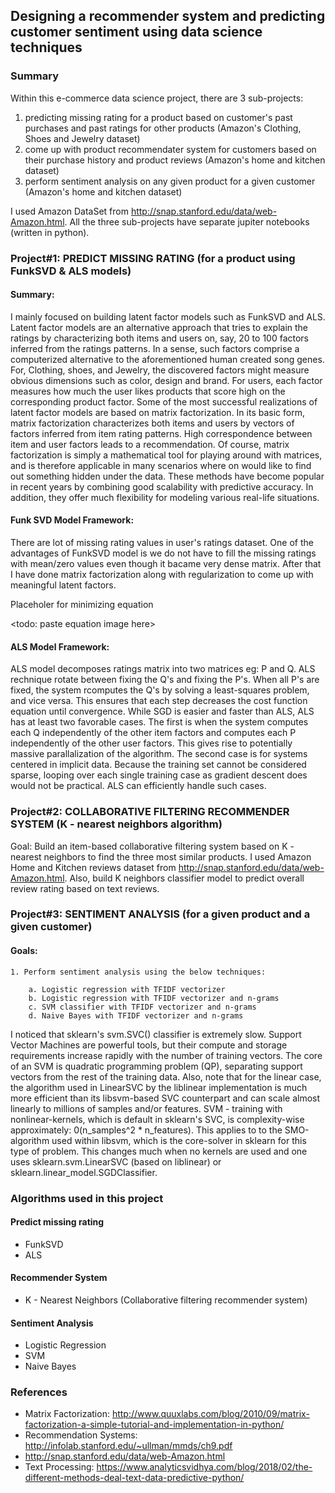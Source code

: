 
## Designing a recommender system and predicting customer sentiment using data science techniques

### Summary

Within this e-commerce data science project, there are 3 sub-projects:
1. predicting missing rating for a product based on customer's past purchases and past ratings for other products (Amazon's Clothing, Shoes and Jewelry dataset)
2. come up with product recommendater system for customers based on their purchase history and product reviews (Amazon's home and kitchen dataset)
3. perform sentiment analysis on any given product for a given customer (Amazon's home and kitchen dataset)

I used Amazon DataSet from http://snap.stanford.edu/data/web-Amazon.html. All the three sub-projects have separate jupiter notebooks (written in python).

### Project#1: PREDICT MISSING RATING (for a product using FunkSVD & ALS models)

#### Summary:

I mainly focused on building latent factor models such as FunkSVD and ALS. Latent factor models are an alternative approach that tries to explain the ratings by characterizing both items and users on, say, 20 to 100 factors inferred from the ratings patterns. In a sense, such factors comprise a computerized alternative to the aforementioned human created song genes. For, Clothing, shoes, and Jewelry, the discovered factors might measure obvious dimensions such as color, design and brand. For users, each factor measures how much the user likes products that score high on the corresponding product factor. Some of the most successful realizations of latent factor models are based on matrix factorization. In its basic form, matrix factorization characterizes both items and users by vectors of factors inferred from item rating patterns. High correspondence between item and user factors leads to a recommendation. Of course, matrix factorization is simply a mathematical tool for playing around with matrices, and is therefore applicable in many scenarios where on would like to find out something hidden under the data. These methods have become popular in recent years by combining good scalability with predictive accuracy. In addition, they offer much flexibility for modeling various real-life situations.

#### Funk SVD Model Framework:

There are lot of missing rating values in user's ratings dataset. One of the advantages of FunkSVD model is we do not have to fill the missing ratings with mean/zero values even though it bacame very dense matrix. After that I have done matrix factorization along with regularization to come up with meaningful latent factors. 

Placeholer for minimizing equation

<todo: paste equation image here>

#### ALS Model Framework:

ALS model decomposes ratings matrix into two matrices eg: P and Q. ALS rechnique rotate between fixing the Q's and fixing the P's. When all P's are fixed, the system rcomputes the Q's by solving a least-squares problem, and vice versa. This ensures that each step decreases the cost function equation until convergence. While SGD is easier and faster than ALS, ALS has at least two favorable cases. The first is when the system computes each Q independently of the other item factors and computes each P independently of the other user factors. This gives rise to potentially massive parallalization of the algorithm. The second case is for systems centered in implicit data. Because the training set cannot be considered sparse, looping over each single training case as gradient descent does would not be practical. ALS can efficiently handle such cases. 

### Project#2: COLLABORATIVE FILTERING RECOMMENDER SYSTEM (K - nearest neighbors algorithm)

Goal: Build an item-based collaborative filtering system based on K - nearest neighbors to find the three most similar products. I used Amazon Home and Kitchen reviews dataset from http://snap.stanford.edu/data/web-Amazon.html. Also, build K neighbors classifier model to predict overall review rating based on text reviews. 

### Project#3: SENTIMENT ANALYSIS (for a given product and a given customer)

#### Goals:

    1. Perform sentiment analysis using the below techniques:

        a. Logistic regression with TFIDF vectorizer
        b. Logistic regression with TFIDF vectorizer and n-grams
        c. SVM classifier with TFIDF vectorizer and n-grams
        d. Naive Bayes with TFIDF vectorizer and n-grams

I noticed that sklearn's svm.SVC() classifier is extremely slow. 
    Support Vector Machines are powerful tools, but their compute and storage requirements increase rapidly with the number of training vectors. The core of an SVM is quadratic programming problem (QP), separating support vectors from the rest of the training data. Also, note that for the linear case, the algorithm used in LinearSVC by the liblinear implementation is much more efficient than its libsvm-based SVC counterpart and can scale almost linearly to millions of samples and/or features. SVM - training with nonlinear-kernels, which is default in sklearn's SVC, is complexity-wise approximately: 0(n_samples^2 * n_features). This applies to to the SMO-algorithm used within libsvm, which is the core-solver in sklearn for this type of problem. This changes much when no kernels are used and one uses sklearn.svm.LinearSVC (based on liblinear) or sklearn.linear_model.SGDClassifier.


### Algorithms used in this project

#### Predict missing rating
* FunkSVD
* ALS

#### Recommender System
* K - Nearest Neighbors (Collaborative filtering recommender system)

#### Sentiment Analysis
* Logistic Regression
* SVM
* Naive Bayes

### References

* Matrix Factorization: http://www.quuxlabs.com/blog/2010/09/matrix-factorization-a-simple-tutorial-and-implementation-in-python/
* Recommendation Systems: http://infolab.stanford.edu/~ullman/mmds/ch9.pdf
* http://snap.stanford.edu/data/web-Amazon.html
* Text Processing: https://www.analyticsvidhya.com/blog/2018/02/the-different-methods-deal-text-data-predictive-python/